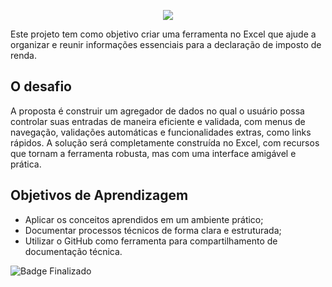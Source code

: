 <p align="center">
<img loading="lazy" src="Camiseta_de_time_de_futebol_leão_grunge_preto_e_branca__2_-removebg-preview.png"/>
</p>

Este projeto tem como objetivo criar uma ferramenta no Excel que ajude a organizar e reunir informações essenciais para a declaração de imposto de renda.

## O desafio
A proposta é construir um agregador de dados no qual o usuário possa controlar suas entradas de maneira eficiente e validada, com menus de navegação, validações automáticas e funcionalidades extras, como links rápidos. A solução será completamente construída no Excel, com recursos que tornam a ferramenta robusta, mas com uma interface amigável e prática.

## Objetivos de Aprendizagem 
- Aplicar os conceitos aprendidos em um ambiente prático;
- Documentar processos técnicos de forma clara e estruturada; 
- Utilizar o GitHub como ferramenta para compartilhamento de documentação técnica. 


![Badge Finalizado](http://img.shields.io/static/v1?label=STATUS&message=%20FINALIZADO&color=GREEN&style=for-the-badge)

